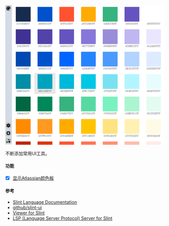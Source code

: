 ![screenshot](./screenshot/uibox.png)

不断添加常用UI工具。

#### 功能
- [x] [显示Atlassian颜色板](https://atlassian.design/resources/color-palette-resources)

#### 参考
- [Slint Language Documentation](https://slint-ui.com/releases/1.0.0/docs/slint/)
- [github/slint-ui](https://github.com/slint-ui/slint)
- [Viewer for Slint](https://github.com/slint-ui/slint/tree/master/tools/viewer)
- [LSP (Language Server Protocol) Server for Slint](https://github.com/slint-ui/slint/tree/master/tools/lsp)
